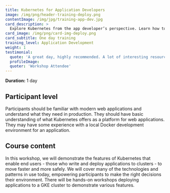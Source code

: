 ```yaml
---
title: Kubernetes for Application Developers 
image: /img/png/header-training-deploy.png
contentImage: /img/jpg/training-app-dev.jpg
card_description: >
  Explore Kubernetes from the app developer’s perspective. Learn how to prepare workloads for Kubernetes while paying attention to best practices. Hands-on labs covering Liveness Probes, Init Containers, Secrets and more.
card_image: /img/png/card-img-deploy.png
card_subtitle: One day training
training_level: Application Development
weight: 1
testimonial:
  quote: 'A great day, highly recommended. A lot of interesting resources shared.'
  profileImage:
  quoter: 'Workshop Attendee'
---
```


**Duration:** 1 day

## Participant level
Participants should be familiar with modern web applications and understand what
they need in production. They should have basic understanding of what Kubernetes
offers as a platform for web applications. They may have some experience with a
local Docker development environment for an application.

## Course content
In this workshop, we will demonstrate the features of Kubernetes that enable end
users - those who write and deploy applications to clusters - to move faster and
more safely. We will cover many of the technologies and patterns in use today,
empowering participants to make the right decisions their environment. There
will be hands-on workshops deploying applications to a GKE cluster to
demonstrate various features.
